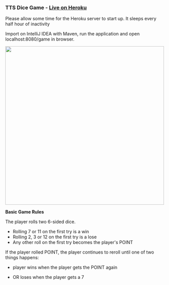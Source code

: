 ### TTS Dice Game - [Live on Heroku](https://glacial-forest-29319.herokuapp.com/game)

Please allow some time for the Heroku server to start up. It sleeps every half hour of inactivity

Import on IntelliJ IDEA with Maven, run the application and open localhost:8080/game in browser.

<img src="https://github.com/welleyloc/dice/blob/master/application%20snippet.png?raw=true" width="500">

**Basic Game Rules**

The player rolls two 6-sided dice.

* Rolling 7 or 11 on the first try is a win 
* Rolling 2, 3 or 12 on the first try is a lose 
* Any other roll on the first try becomes the player's POINT 

If the player rolled POINT, the player continues to reroll until one of two things happens:

* player wins when the player gets the POINT again

* OR loses when the player gets a 7
